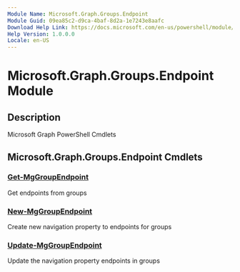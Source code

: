 ```yaml
---
Module Name: Microsoft.Graph.Groups.Endpoint
Module Guid: 09ea85c2-d9ca-4baf-8d2a-1e7243e8aafc
Download Help Link: https://docs.microsoft.com/en-us/powershell/module/microsoft.graph.groups.endpoint
Help Version: 1.0.0.0
Locale: en-US
---
```


# Microsoft.Graph.Groups.Endpoint Module
## Description
Microsoft Graph PowerShell Cmdlets

## Microsoft.Graph.Groups.Endpoint Cmdlets
### [Get-MgGroupEndpoint](Get-MgGroupEndpoint.md)
Get endpoints from groups

### [New-MgGroupEndpoint](New-MgGroupEndpoint.md)
Create new navigation property to endpoints for groups

### [Update-MgGroupEndpoint](Update-MgGroupEndpoint.md)
Update the navigation property endpoints in groups


